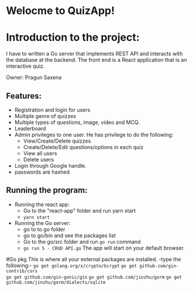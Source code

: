 # Welocme to QuizApp!

# Introduction to the project:
I have to written a Go server that implements REST API and interacts with the database at the backend. The front end is a React application that is an interactive quiz.

Owner: Pragun Saxena

## Features:
- Registration and login for users
- Multiple genre of quizzes
- Multiple types of questions, image, video and MCQ.
- Leaderboard
- Admin privileges to one user. He has privilege to do the following:
    - View/Create/Delete quizzes
    - Create/Delete/Edit questions/options in each quiz
    - View all users
    - Delete users
- Login through Google handle.
- passwords are hashed

## Running the program:
- Running the react app:
	- Go to the "react-app" folder and run yarn start
    - `yarn start`
- Running the Go server:
    - go to to go folder
    - go to go/bin and see the packages list
    - Go to the go/src folder and run `go run` command
	- `go run 5 - CRUD API.go`
The app will start on your default browser.

#Go pkg
This is where all your external packages are installed.
-type the following:-
 `go get golang.org/x/crypto/bcrypt`
 `go get github.com/gin-contrib/cors`  
  `go get github.com/gin-gonic/gin`
  `go get github.com/jinzhu/gorm`
  `go get github.com/jinzhu/gorm/dialects/sqlite`  
